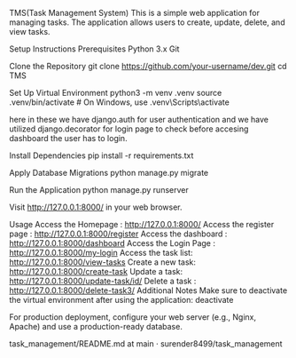 TMS(Task Management System) This is a simple web application for managing tasks. The application allows users to create, update, delete, and view tasks.

Setup Instructions Prerequisites Python 3.x Git

Clone the Repository git clone https://github.com/your-username/dev.git cd TMS

Set Up Virtual Environment python3 -m venv .venv source .venv/bin/activate # On Windows, use .venv\Scripts\activate

here in these we have django.auth for user authentication and we have utilized django.decorator for login page to check before accesing dashboard the user has to login.

Install Dependencies pip install -r requirements.txt

Apply Database Migrations python manage.py migrate

Run the Application python manage.py runserver

Visit http://127.0.0.1:8000/ in your web browser.

Usage
Access the Homepage : http://127.0.0.1:8000/
Access the register page : http://127.0.0.1:8000/register
Access the dashboard : http://127.0.0.1:8000/dashboard
Access the Login Page : http://127.0.0.1:8000/my-login
Access the task list: http://127.0.0.1:8000/view-tasks
Create a new task: http://127.0.0.1:8000/create-task
Update a task: http://127.0.0.1:8000/update-task/id/
Delete a task : http://127.0.0.1:8000/delete-task3/
Additional Notes Make sure to deactivate the virtual environment after using the application: deactivate

For production deployment, configure your web server (e.g., Nginx, Apache) and use a production-ready database.

task_management/README.md at main · surender8499/task_management
